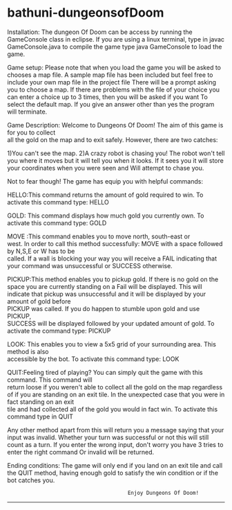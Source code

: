 # bathuni-dungeonsofDoom
Installation: The dungeon Of Doom can be access by running the GameConsole class in eclipse.
If you are using a linux terminal, type in javac GameConsole.java to compile the game type
java GameConsole to load the game.

Game setup: Please note that when you load the game you will be asked to chooses a map file.
	    A sample map file has been included but feel free to include your own map file in the project file
	    There will be a prompt asking you to choose a map. 
	    If there are problems with the file of your choice you can enter a choice up to 3 times, 
	    then you will be asked if you want To select the default map. 
            If you give an answer other than yes the program will terminate.


Game Description: Welcome to Dungeons Of Doom! The aim of this game is for you to collect                        
                  all the gold on the map and to exit safely. However, there are two catches:
                  
 1)You can't see the map.
 2)A crazy robot is chasing you! The robot won't tell you where it moves but it will 
   tell you when it looks. If it sees you it will store your coordinates when you were seen and Will attempt to chase you.
 
Not to fear though! The game has equip you with helpful commands:
                  
HELLO:This command returns the amount of gold required to win. To activate this command type: HELLO
                
GOLD: This command displays how much gold you currently own. To activate this command type: GOLD
                
MOVE <direction>:This command enables you to move north, south-east or      
		 west. In order to call this method successfully:
	         MOVE with a space followed by N,S,E or W has to be         
		 called. If a wall is blocking your way you will receive a FAIL 
	         indicating that your command was unsuccessful or SUCCESS
                 otherwise.                                                                          
	

PICKUP:This method enables you to pickup gold. If there is no gold on the         
       space you are currently standing on a Fail will be displayed.
       This will indicate that pickup was unsuccessful and it will be displayed by your amount of gold before   
       PICKUP was called. If you do happen to stumble upon gold and use PICKUP,   
       SUCCESS will be displayed followed by your updated amount of gold. To activate the command type: PICKUP
                 
LOOK: This enables you to view a 5x5 grid of your surrounding area. This method is also  
      accessible by the bot. To activate this command type: LOOK
                 

QUIT:Feeling tired of playing? You can simply quit the game with this command. This command will  
     return loose if you weren't able to collect all the gold on the map regardless of if you are 
     standing on an exit tile. In the unexpected case that you were in fact standing on an exit    
     tile and had collected all of the gold you would in fact win. To activate this command type in QUIT

 Any other method apart from this will return you a message saying that your input was 
 invalid. Whether your turn was successful or not this will still count as a turn.
 If you enter the wrong input, don't worry you have 3 tries to enter the right command
 Or invalid will be returned.

Ending conditions:
The game will only end if you land on an exit tile and call the QUIT method, 
having enough gold to satisfy the win condition or if the bot catches you. 



                                           Enjoy Dungeons Of Doom!
-------------------------------------------------------------------------------------------------------------
              

     					
					
